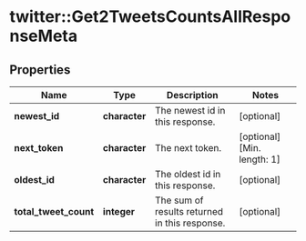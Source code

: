 # twitter::Get2TweetsCountsAllResponseMeta


## Properties
Name | Type | Description | Notes
------------ | ------------- | ------------- | -------------
**newest_id** | **character** | The newest id in this response. | [optional] 
**next_token** | **character** | The next token. | [optional] [Min. length: 1] 
**oldest_id** | **character** | The oldest id in this response. | [optional] 
**total_tweet_count** | **integer** | The sum of results returned in this response. | [optional] 


